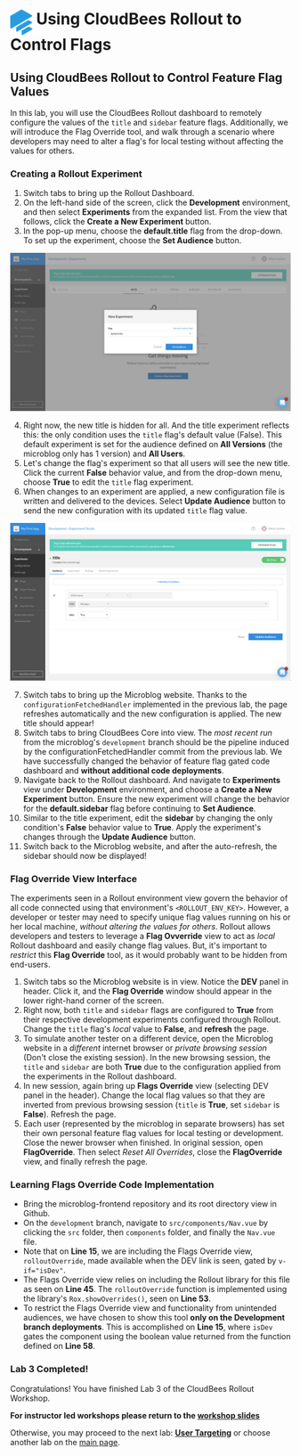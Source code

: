 # <img src="images/Rollout-blue.svg" alt="CloudBees Rollout Logo" width="40" align="top"> Using CloudBees Rollout to Control Flags

## Using CloudBees Rollout to Control Feature Flag Values

In this lab, you will use the CloudBees Rollout dashboard to remotely configure the values of the `title` and `sidebar` feature flags. Additionally, we will introduce the Flag Override tool, and walk through a scenario where developers may need to alter a flag's for local testing without affecting the values for others.

### Creating a Rollout Experiment

1. Switch tabs to bring up the Rollout Dashboard.
2. On the left-hand side of the screen, click the **Development** environment, and then select **Experiments** from the expanded list. From the view that follows, click the **Create a New Experiment** button.
3. In the pop-up menu, choose the **default.title** flag from the drop-down. To set up the experiment, choose the **Set Audience** button.

<p><img src="images/createNewTitleExp.png" />

4. Right now, the new title is hidden for all. And the title experiment reflects this: the only condition uses the `title` flag's default value (False). This default experiment is set for the audience defined on **All Versions** (the microblog only has 1 version) and **All Users**.
5. Let's change the flag's experiment so that all users will see the new title. Click the current **False** behavior value, and from the drop-down menu, choose **True** to edit the `title` flag experiment.
6. When changes to an experiment are applied, a new configuration file is written and delivered to the devices. Select **Update Audience** button to send the new configuration with its updated `title` flag value.

<p><img src="images/setTitleTrue.png" />

7. Switch tabs to bring up the Microblog website. Thanks to the `configurationFetchedHandler` implemented in the previous lab, the page refreshes automatically and the new configuration is applied. The new title should appear!
8. Switch tabs to bring CloudBees Core into view. The _most recent run_ from the microblog's `development` branch should be the pipeline induced by the configurationFetchedHandler commit from the previous lab. We have successfully changed the behavior of feature flag gated code dashboard and **without additional code deployments**.
9. Navigate back to the Rollout dashboard. And navigate to **Experiments** view under **Development** environment, and choose a **Create a New Experiment** button. Ensure the new experiment will change the behavior for the **default.sidebar** flag before continuing to **Set Audience**.
10. Similar to the title experiment, edit the **sidebar** by changing the only condition's **False** behavior value to **True**. Apply the experiment's changes through the **Update Audience** button.
11. Switch back to the Microblog website, and after the auto-refresh, the sidebar should now be displayed!

### Flag Override View Interface

The experiments seen in a Rollout environment view govern the behavior of all code connected using that environment's `<ROLLOUT_ENV_KEY>`. However, a developer or tester may need to specify unique flag values running on his or her local machine, _without altering the values for others_. Rollout allows developers and testers to leverage a **Flag Ovverride** view to act as _local_ Rollout dashboard and easily change flag values. But, it's important to _restrict_ this **Flag Override** tool, as it would probably want to be hidden from end-users.

1. Switch tabs so the Microblog website is in view. Notice the **DEV** panel in header. Click it, and the **Flag Override** window should appear in the lower right-hand corner of the screen.
2. Right now, both `title` and `sidebar` flags are configured to **True** from their respective development experiments configured through Rollout. Change the `title` flag's _local_ value to **False**, and **refresh** the page.
3. To simulate another tester on a different device, open the Microblog website in a _different_ internet browser or _private browsing session_ (Don't close the existing session). In the new browsing session, the `title` and `sidebar` are both **True** due to the configuration applied from the experiments in the Rollout dashboard.
4. In new session, again bring up **Flags Override** view (selecting DEV panel in the header). Change the local flag values so that they are inverted from previous browsing session (`title` is **True**, set `sidebar` is **False**). Refresh the page.
5. Each user (represented by the microblog in separate browsers) has set their own personal feature flag values for local testing or development. Close the newer browser when finished. In original session, open **FlagOverride**. Then select _Reset All Overrides_, close the **FlagOverride** view, and finally refresh the page.

### Learning Flags Override Code Implementation

* Bring the microblog-frontend repository and its root directory view in Github.
* On the `development` branch, navigate to `src/components/Nav.vue` by clicking the `src` folder, then `components` folder, and finally the `Nav.vue` file.
* Note that on **Line 15**, we are including the Flags Override view, `rolloutOverride`, made available when the DEV link is seen, gated by `v-if="isDev"`.
* The Flags Override view relies on including the Rollout library for this file as seen on **Line 45**. The `rolloutOverride` function is implemented using the library's `Rox.showOverrides()`, seen on **Line 53**.
* To restrict the Flags Override view and functionality from unintended audiences, we have chosen to show this tool **only on the Development branch deployments**. This is accomplished on **Line 15**, where `isDev` gates the component using the boolean value returned from the function defined on **Line 58**.

### Lab 3 Completed!
Congratulations! You have finished Lab 3 of the CloudBees Rollout Workshop.

**For instructor led workshops please return to the [workshop slides](https://cloudbees-days.github.io/core-rollout-flow-workshop/rollout/#23)**

Otherwise, you may proceed to the next lab: [**User Targeting**](../rolloutTargeting/rolloutTargeting.md) or choose another lab on the [main page](../../README.md#workshop-labs).
